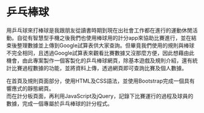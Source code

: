 # 乒乓棒球
用乒乓球來打棒球是我跟朋友從讀書時期到現在出社會工作都在進行的運動休閒活動。自從有智慧型手機之後我們也使用棒球用的計分app來協助比賽進行，並在結束後整理數據並上傳到Google試算表供大家查詢。但畢竟我們使用的規則與棒球不完全相同，且透過Google試算表來觀看比賽數據又沒那麼方便，因此想藉由此機會，由此專案製作一個客製化的乒乓棒球網頁，除基本遊戲及規則介紹，還有統計比賽過程數據的功能，並將資料上傳，透過網頁即可查詢比賽及個人數據。

在首頁及規則頁面部分，使用HTML及CSS語法，並使用Bootstrap完成一個具有響應式的靜態網頁。<br>
而在計分板頁面，再利用JavaScript及jQuery，記錄下比賽運行的過程及球員的數據，完成一個專屬於乒乓棒球的計分程式。

